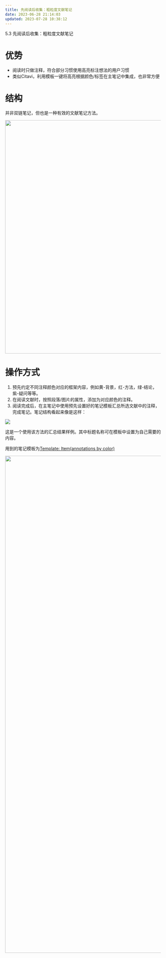 ```yaml
---
title: 先阅读后收集：粗粒度文献笔记
date: 2023-06-28 21:14:03
updated: 2023-07-28 10:38:12
---
```

5.3 先阅读后收集：粗粒度文献笔记

# 优势

- 阅读时只做注释，符合部分习惯使用高亮标注想法的用户习惯
- 类似Citavi，利用模板一键将高亮根据颜色/标签在主笔记中集成，也非常方便

# 结构

并非双链笔记，但也是一种有效的文献笔记方法。

<img src="https://cdn.nlark.com/yuque/0/2022/svg/32594373/1662111626047-043dde84-5063-47f9-ac51-0bd82ac9e04e.svg" width="753" id="ubf9d85a0" class="ne-image">

# 操作方式

1. 预先约定不同注释颜色对应的框架内容，例如黄-背景，红-方法，绿-结论，紫-疑问等等。
2. 在阅读文献时，按照段落/图片的属性，添加为对应颜色的注释。
3. 阅读完成后，在主笔记中使用预先设置好的笔记模板汇总所选文献中的注释，完成笔记。笔记结构看起来像是这样：

![](../../../assets/4c25ab85a30d585bd36fa815990d2e5a_MD5.jpg)

这是一个使用该方法的汇总结果样例。其中标题名称可在模板中设置为自己需要的内容。

用到的笔记模板为[Template: Item(annotations by color)](https://github.com/windingwind/zotero-better-notes/issues/85#issuecomment-1210063595)

<img src="https://cdn.nlark.com/yuque/0/2022/png/32594373/1662111532029-0d70cb39-fe59-4e35-aa98-6c2c6b9d19a9.png" width="1604" id="ube86fde5" class="ne-image">
